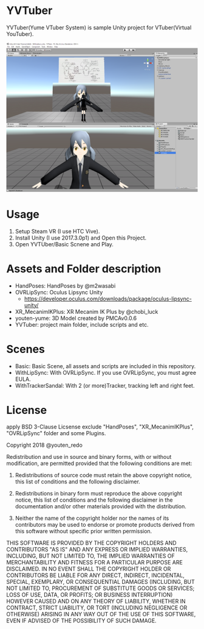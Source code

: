 YVTuber
====
YVTuber(Yume VTuber System) is sample Unity project for VTuber(Virtual YouTuber).

![Figure 1 Unity Editor](editor-screenshot1.png) 

# Usage
1. Setup Steam VR (I use HTC Vive).  
2. Install Unity (I use 2017.3.0p1) and Open this Project.  
3. Open YVTUber/Basic Scnene and Play.  

# Assets and Folder description
- HandPoses: HandPoses by @m2wasabi  
- OVRLipSync: Oculus Lipsync Unity
	- https://developer.oculus.com/downloads/package/oculus-lipsync-unity/
- XR_MecanimIKPlus: XR Mecanim IK Plus by @chobi_luck  
- youten-yume: 3D Model created by PMCAv0.0.6  
- YVTuber: project main folder, include scripts and etc.  

# Scenes
- Basic: Basic Scene, all assets and scripts are included in this repository.  
- WithLipSync: With OVRLipSync. If you use OVRLipSync, you must agree EULA.
- WithTrackerSandal: With 2 (or more)Tracker, tracking left and right feet.


# License
apply BSD 3-Clause Licsense exclude "HandPoses", "XR_MecanimIKPlus", "OVRLipSync" folder and some Plugins.

Copyright 2018 @youten_redo

Redistribution and use in source and binary forms, with or without modification, are permitted provided that the following conditions are met:

1. Redistributions of source code must retain the above copyright notice, this list of conditions and the following disclaimer.

2. Redistributions in binary form must reproduce the above copyright notice, this list of conditions and the following disclaimer in the documentation and/or other materials provided with the distribution.

3. Neither the name of the copyright holder nor the names of its contributors may be used to endorse or promote products derived from this software without specific prior written permission.

THIS SOFTWARE IS PROVIDED BY THE COPYRIGHT HOLDERS AND CONTRIBUTORS "AS IS" AND ANY EXPRESS OR IMPLIED WARRANTIES, INCLUDING, BUT NOT LIMITED TO, THE IMPLIED WARRANTIES OF MERCHANTABILITY AND FITNESS FOR A PARTICULAR PURPOSE ARE DISCLAIMED. IN NO EVENT SHALL THE COPYRIGHT HOLDER OR CONTRIBUTORS BE LIABLE FOR ANY DIRECT, INDIRECT, INCIDENTAL, SPECIAL, EXEMPLARY, OR CONSEQUENTIAL DAMAGES (INCLUDING, BUT NOT LIMITED TO, PROCUREMENT OF SUBSTITUTE GOODS OR SERVICES; LOSS OF USE, DATA, OR PROFITS; OR BUSINESS INTERRUPTION) HOWEVER CAUSED AND ON ANY THEORY OF LIABILITY, WHETHER IN CONTRACT, STRICT LIABILITY, OR TORT (INCLUDING NEGLIGENCE OR OTHERWISE) ARISING IN ANY WAY OUT OF THE USE OF THIS SOFTWARE, EVEN IF ADVISED OF THE POSSIBILITY OF SUCH DAMAGE.
